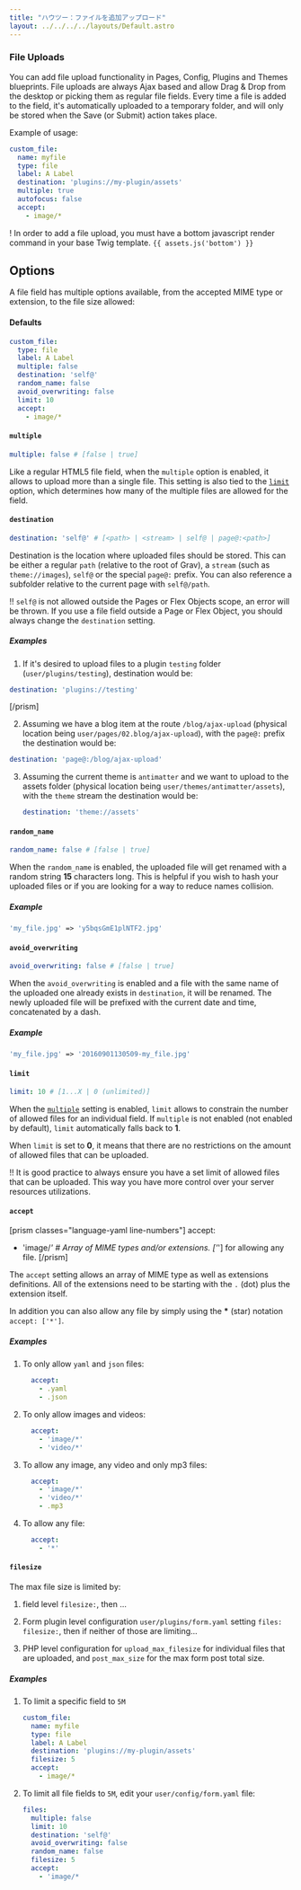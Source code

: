 ```yaml
---
title: "ハウツー：ファイルを追加アップロード"
layout: ../../../../layouts/Default.astro
---
```


### File Uploads

You can add file upload functionality in Pages, Config, Plugins and Themes blueprints. File uploads are always Ajax based and allow Drag & Drop from the desktop or picking them as regular file fields. Every time a file is added to the field, it's automatically uploaded to a temporary folder, and will only be stored when the Save (or Submit) action takes place.

Example of usage:

```yaml
custom_file:
  name: myfile
  type: file
  label: A Label
  destination: 'plugins://my-plugin/assets'
  multiple: true
  autofocus: false
  accept:
    - image/*
```

! In order to add a file upload, you must have a bottom javascript render command in your base Twig template.  `{{ assets.js('bottom') }}`

## Options

A file field has multiple options available, from the accepted MIME type or extension, to the file size allowed:

#### Defaults

```yaml
custom_file:
  type: file
  label: A Label
  multiple: false
  destination: 'self@'
  random_name: false
  avoid_overwriting: false
  limit: 10
  accept:
    - image/*
```

#### `multiple`

```yaml
multiple: false # [false | true]
```

Like a regular HTML5 file field, when the `multiple` option is enabled, it allows to upload more than a single file. This setting is also tied to the [`limit`](#limit) option, which determines how many of the multiple files are allowed for the field.

#### `destination`

``` yaml
destination: 'self@' # [<path> | <stream> | self@ | page@:<path>]
```

Destination is the location where uploaded files should be stored. This can be either a regular `path` (relative to the root of Grav), a `stream` (such as `theme://images`), `self@` or the special  `page@:` prefix. You can also reference a subfolder relative to the current page with `self@/path`. 

!! `self@` is not allowed outside the Pages or Flex Objects scope, an error will be thrown. If you use a file field outside a Page or Flex Object, you should always change the `destination` setting.

##### Examples

1. If it's desired to upload files to a plugin `testing` folder (`user/plugins/testing`), destination would be:

  ```yaml
  destination: 'plugins://testing'
  ```
  [/prism]

2. Assuming we have a blog item at the route `/blog/ajax-upload` (physical location being `user/pages/02.blog/ajax-upload`), with the `page@:` prefix the destination would be:

  ```yaml
  destination: 'page@:/blog/ajax-upload'
  ```

3. Assuming the current theme is `antimatter` and we want to upload to the assets folder (physical location being `user/themes/antimatter/assets`), with the `theme` stream the destination would be:

   ```yaml
   destination: 'theme://assets'
   ```

#### `random_name`

```yaml
random_name: false # [false | true]
```

When the `random_name` is enabled, the uploaded file will get renamed with a random string **15** characters long. This is helpful if you wish to hash your uploaded files or if you are looking for a way to reduce names collision.

##### Example

```php
'my_file.jpg' => 'y5bqsGmE1plNTF2.jpg'
```

#### `avoid_overwriting`

```yaml
avoid_overwriting: false # [false | true]
```

When the `avoid_overwriting` is enabled and a file with the same name of the uploaded one already exists in `destination`, it will be renamed. The newly uploaded file will be prefixed with the current date and time, concatenated by a dash.

##### Example

```php
'my_file.jpg' => '20160901130509-my_file.jpg'
```

#### `limit`

```yaml
limit: 10 # [1...X | 0 (unlimited)]
```

When the [`multiple`](#multiple) setting is enabled, `limit` allows to constrain the number of allowed files for an individual field. If `multiple` is not enabled (not enabled by default), `limit` automatically falls back to **1**.

When `limit` is set to **0**, it means that there are no restrictions on the amount of allowed files that can be uploaded.

!! It is good practice to always ensure you have a set limit of allowed files that can be uploaded. This way you have more control over your server resources utilizations.

#### `accept`

[prism classes="language-yaml line-numbers"]
accept:
  - 'image/*' # Array of MIME types and/or extensions. ['*'] for allowing any file.
[/prism]

The `accept` setting allows an array of MIME type as well as extensions definitions. All of the extensions need to be starting with the `.` (dot) plus the extension itself.

In addition you can also allow any file by simply using the __*__ (star) notation `accept: ['*']`.

##### Examples

1. To only allow `yaml` and `json` files:
   ```yaml
     accept:
       - .yaml
       - .json
   ```
2. To only allow images and videos:
   ```yaml
     accept:
       - 'image/*'
       - 'video/*'
   ```
3. To allow any image, any video and only mp3 files:
   ```yaml
     accept:
       - 'image/*'
       - 'video/*'
       - .mp3
   ```
4. To allow any file:
   ```yaml
     accept:
       - '*'
   ```

#### `filesize`

The max file size is limited by:

1. field level  `filesize:`, then ...

2. Form plugin level configuration `user/plugins/form.yaml` setting `files: filesize:`, then if neither of those are limiting...

3. PHP level configuration for `upload_max_filesize` for individual files that are uploaded, and `post_max_size` for the max form post total size.

##### Examples

1. To limit a specific field to `5M`
   ```yaml
   custom_file:
     name: myfile
     type: file
     label: A Label
     destination: 'plugins://my-plugin/assets'
     filesize: 5
     accept:
       - image/*
   ```

2. To limit all file fields to `5M`, edit your `user/config/form.yaml` file:
   ```yaml
   files:
     multiple: false
     limit: 10
     destination: 'self@'
     avoid_overwriting: false
     random_name: false
     filesize: 5
     accept:
       - 'image/*
   ```

